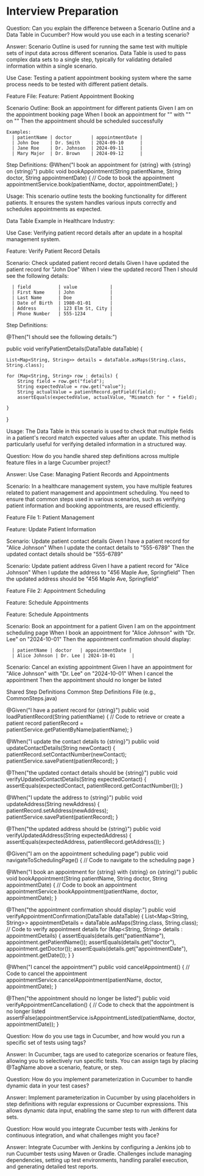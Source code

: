 # Interview Preparation
Question: Can you explain the difference between a Scenario Outline and a Data Table in Cucumber? How would you use each in a testing scenario?

Answer: 
Scenario Outline is used for running the same test with multiple sets of input data across different scenarios.
Data Table is used to pass complex data sets to a single step, typically for validating detailed information within a single scenario.

Use Case: Testing a patient appointment booking system where the same process needs to be tested with different patient details.

Feature File:
Feature: Patient Appointment Booking

  Scenario Outline: Book an appointment for different patients
    Given I am on the appointment booking page
    When I book an appointment for "<patientName>" with "<doctor>" on "<appointmentDate>"
    Then the appointment should be scheduled successfully

    Examples:
      | patientName | doctor       | appointmentDate |
      | John Doe    | Dr. Smith    | 2024-09-10      |
      | Jane Roe    | Dr. Johnson  | 2024-09-11      |
      | Mary Major  | Dr. Brown    | 2024-09-12      |

Step Definitions:
@When("I book an appointment for {string} with {string} on {string}")
public void bookAppointment(String patientName, String doctor, String appointmentDate) {
    // Code to book the appointment
    appointmentService.book(patientName, doctor, appointmentDate);
}

Usage: This scenario outline tests the booking functionality for different patients. It ensures the system handles various inputs correctly and schedules appointments as expected.

Data Table Example in Healthcare Industry:

Use Case: Verifying patient record details after an update in a hospital management system.

Feature: Verify Patient Record Details

  Scenario: Check updated patient record details
    Given I have updated the patient record for "John Doe"
    When I view the updated record
    Then I should see the following details:
     
      | field          | value            |
      | First Name     | John             |
      | Last Name      | Doe              |
      | Date of Birth  | 1980-01-01       |
      | Address        | 123 Elm St, City |
      | Phone Number   | 555-1234         |

Step Definitions:

@Then("I should see the following details:")

public void verifyPatientDetails(DataTable dataTable) {
   
    List<Map<String, String>> details = dataTable.asMaps(String.class, String.class);
    
    for (Map<String, String> row : details) {
        String field = row.get("field");
        String expectedValue = row.get("value");
        String actualValue = patientRecord.getField(field);
        assertEquals(expectedValue, actualValue, "Mismatch for " + field);
    
    }
}

Usage: The Data Table in this scenario is used to check that multiple fields in a patient's record match expected values after an update. This method is particularly useful for verifying detailed information in a structured way.

Question: How do you handle shared step definitions across multiple feature files in a large Cucumber project?

Answer: Use Case: Managing Patient Records and Appointments

Scenario: In a healthcare management system, you have multiple features related to patient management and appointment scheduling. You need to ensure that common steps used in various scenarios, such as verifying patient information and booking appointments, are reused efficiently.

Feature File 1: Patient Management

Feature: Update Patient Information

  Scenario: Update patient contact details
    Given I have a patient record for "Alice Johnson"
    When I update the contact details to "555-6789"
    Then the updated contact details should be "555-6789"

  Scenario: Update patient address
    Given I have a patient record for "Alice Johnson"
    When I update the address to "456 Maple Ave, Springfield"
    Then the updated address should be "456 Maple Ave, Springfield"


 Feature File 2: Appointment Scheduling

Feature: Schedule Appointments

  Feature: Schedule Appointments

  Scenario: Book an appointment for a patient
    Given I am on the appointment scheduling page
    When I book an appointment for "Alice Johnson" with "Dr. Lee" on "2024-10-01"
    Then the appointment confirmation should display:
     
      | patientName | doctor   | appointmentDate |
      | Alice Johnson | Dr. Lee | 2024-10-01      |

  Scenario: Cancel an existing appointment
    Given I have an appointment for "Alice Johnson" with "Dr. Lee" on "2024-10-01"
    When I cancel the appointment
    Then the appointment should no longer be listed

Shared Step Definitions
Common Step Definitions File (e.g., CommonSteps.java)

@Given("I have a patient record for {string}")
public void loadPatientRecord(String patientName) {
    // Code to retrieve or create a patient record
    patientRecord = patientService.getPatientByName(patientName);
}

@When("I update the contact details to {string}")
public void updateContactDetails(String newContact) {
    patientRecord.setContactNumber(newContact);
    patientService.savePatient(patientRecord);
}

@Then("the updated contact details should be {string}")
public void verifyUpdatedContactDetails(String expectedContact) {
    assertEquals(expectedContact, patientRecord.getContactNumber());
}

@When("I update the address to {string}")
public void updateAddress(String newAddress) {
    patientRecord.setAddress(newAddress);
    patientService.savePatient(patientRecord);
}

@Then("the updated address should be {string}")
public void verifyUpdatedAddress(String expectedAddress) {
    assertEquals(expectedAddress, patientRecord.getAddress());
}

@Given("I am on the appointment scheduling page")
public void navigateToSchedulingPage() {
    // Code to navigate to the scheduling page
}

@When("I book an appointment for {string} with {string} on {string}")
public void bookAppointment(String patientName, String doctor, String appointmentDate) {
    // Code to book an appointment
    appointmentService.bookAppointment(patientName, doctor, appointmentDate);
}

@Then("the appointment confirmation should display:")
public void verifyAppointmentConfirmation(DataTable dataTable) {
    List<Map<String, String>> appointmentDetails = dataTable.asMaps(String.class, String.class);
    // Code to verify appointment details
    for (Map<String, String> details : appointmentDetails) {
        assertEquals(details.get("patientName"), appointment.getPatientName());
        assertEquals(details.get("doctor"), appointment.getDoctor());
        assertEquals(details.get("appointmentDate"), appointment.getDate());
    }
}

@When("I cancel the appointment")
public void cancelAppointment() {
    // Code to cancel the appointment
    appointmentService.cancelAppointment(patientName, doctor, appointmentDate);
}

@Then("the appointment should no longer be listed")
public void verifyAppointmentCancellation() {
    // Code to check that the appointment is no longer listed
    assertFalse(appointmentService.isAppointmentListed(patientName, doctor, appointmentDate));
}


Question: How do you use tags in Cucumber, and how would you run a specific set of tests using tags?

Answer: In Cucumber, tags are used to categorize scenarios or feature files, allowing you to selectively run specific tests. You can assign tags by placing @TagName above a scenario, feature, or step.

Question: How do you implement parameterization in Cucumber to handle dynamic data in your test cases?

Answer: Implement parameterization in Cucumber by using placeholders in step definitions with regular expressions or Cucumber expressions. This allows dynamic data input, enabling the same step to run with different data sets.

Question: How would you integrate Cucumber tests with Jenkins for continuous integration, and what challenges might you face?

Answer: Integrate Cucumber with Jenkins by configuring a Jenkins job to run Cucumber tests using Maven or Gradle. Challenges include managing dependencies, setting up test environments, handling parallel execution, and generating detailed test reports.

